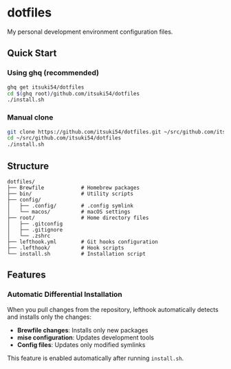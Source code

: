 # dotfiles

My personal development environment configuration files.

## Quick Start

### Using ghq (recommended)

```bash
ghq get itsuki54/dotfiles
cd $(ghq root)/github.com/itsuki54/dotfiles
./install.sh
```

### Manual clone

```bash
git clone https://github.com/itsuki54/dotfiles.git ~/src/github.com/itsuki54/dotfiles
cd ~/src/github.com/itsuki54/dotfiles
./install.sh
```

## Structure

```
dotfiles/
├── Brewfile            # Homebrew packages
├── bin/                # Utility scripts
├── config/
│   ├── .config/        # .config symlink
│   └── macos/          # macOS settings
├── root/               # Home directory files
│   ├── .gitconfig
│   ├── .gitignore
│   └── .zshrc
├── lefthook.yml        # Git hooks configuration
├── .lefthook/          # Hook scripts
└── install.sh          # Installation script
```

## Features

### Automatic Differential Installation

When you pull changes from the repository, lefthook automatically detects and installs only the changes:

- **Brewfile changes**: Installs only new packages
- **mise configuration**: Updates development tools
- **Config files**: Updates only modified symlinks

This feature is enabled automatically after running `install.sh`.